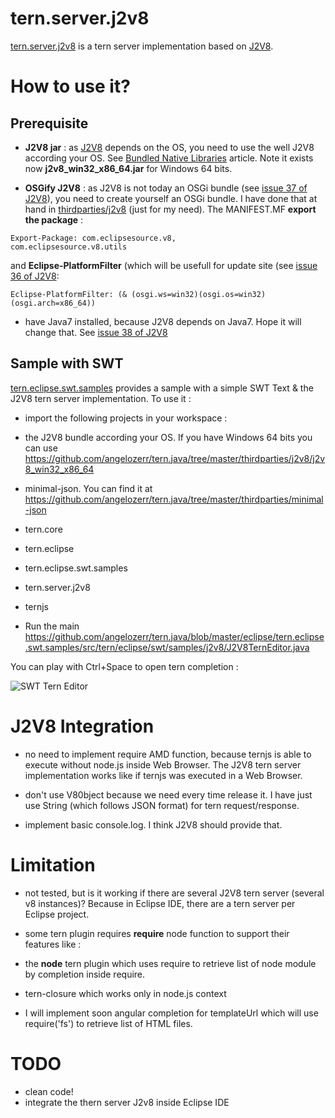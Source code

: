 tern.server.j2v8
=========

[tern.server.j2v8](https://github.com/angelozerr/tern.java/tree/master/core/tern.server.j2v8) is a tern server implementation based on [J2V8](https://github.com/eclipsesource/J2V8).

# How to use it?

## Prerequisite

* **J2V8 jar** : as [J2V8](https://github.com/eclipsesource/J2V8) depends on the OS, you need to use the well J2V8 according your OS. See [Bundled Native Libraries](http://eclipsesource.com/blogs/2015/02/25/announcing-j2v8-2-0/) article. Note it exists now **j2v8_win32_x86_64.jar** for Windows 64 bits.

* **OSGify J2V8** : as J2V8 is not today an OSGi bundle (see [issue 37 of J2V8](https://github.com/eclipsesource/J2V8/issues/37)), you need to create yourself an OSGi bundle. I have done that at hand in [thirdparties/j2v8](https://github.com/angelozerr/tern.java/tree/master/thirdparties/j2v8/) (just for my need). The MANIFEST.MF **export the package** : 
 ```
 Export-Package: com.eclipsesource.v8,
 com.eclipsesource.v8.utils
 ```
 
 and **Eclipse-PlatformFilter** (which will be usefull for update site (see [issue 36 of J2V8](https://github.com/eclipsesource/J2V8/issues/36):
 
 ```
 Eclipse-PlatformFilter: (& (osgi.ws=win32)(osgi.os=win32)(osgi.arch=x86_64))
 ```
 
* have Java7 installed, because J2V8 depends on Java7. Hope it will change that. See [issue 38 of J2V8](https://github.com/eclipsesource/J2V8/issues/38)
 
## Sample with SWT
 
[tern.eclipse.swt.samples](https://github.com/angelozerr/tern.java/tree/master/eclipse/tern.eclipse.swt.samples) provides a sample with a simple SWT Text & the J2V8 tern server implementation. To use it : 

* import the following projects in your workspace :
 
 * the J2V8 bundle according your OS. If you have Windows 64 bits you can use https://github.com/angelozerr/tern.java/tree/master/thirdparties/j2v8/j2v8_win32_x86_64
 * minimal-json. You can find it at https://github.com/angelozerr/tern.java/tree/master/thirdparties/minimal-json
 * tern.core
 * tern.eclipse
 * tern.eclipse.swt.samples
 * tern.server.j2v8
 * ternjs
 
* Run the main https://github.com/angelozerr/tern.java/blob/master/eclipse/tern.eclipse.swt.samples/src/tern/eclipse/swt/samples/j2v8/J2V8TernEditor.java

You can play with Ctrl+Space to open tern completion :

![SWT Tern Editor](https://github.com/angelozerr/tern.java/wiki/images/SWTTernEditor.png)
 

# J2V8 Integration

* no need to implement require AMD function, because ternjs is able to execute without node.js inside Web Browser. The J2V8 tern server implementation works like if ternjs was executed in a Web Browser.
 
* don't use V80bject because we need every time release it. I have just use String (which follows JSON format) for tern request/response.   

* implement basic console.log. I think J2V8 should provide that.
 
# Limitation

* not tested, but is it working if there are several J2V8 tern server (several v8 instances)? Because in Eclipse IDE, there are a tern server per Eclipse project.
* some tern plugin requires **require** node function to support their features like : 

 * the **node** tern plugin which uses require to retrieve list of node module by completion inside require.
* tern-closure which works only in node.js context
* I will implement soon angular completion for templateUrl which will use require('fs') to retrieve list of HTML files.

# TODO

* clean code!
* integrate the thern server J2v8 inside Eclipse IDE 